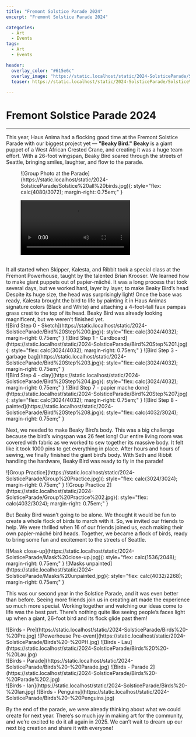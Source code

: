 ```yaml
---
title: "Fremont Solstice Parade 2024"
excerpt: "Fremont Solstice Parade 2024"

categories:
  - Art
  - Events
tags:
  - Art
  - Events

header:
  overlay_color: "#615e6c"
  overlay_image: "https://static.localhost/static/2024-SolsticeParade/Solstice%20all%20birds.jpg"
  teaser: https://static.localhost/static/2024-SolsticeParade/Solstice%20all%20birds.jpg

---
```


# Fremont Solstice Parade 2024
---

This year, Haus Anima had a flocking good time at the Fremont Solstice Parade with our biggest project yet — **"Beaky Bird."**
**Beaky** is a giant puppet of a West African Crested Crane, and creating it was a huge team effort.
With a 26-foot wingspan, Beaky Bird soared through the streets of Seattle, bringing smiles, laughter, and flow to the parade.

<figure class="thin" markdown="span">
  ![Group Photo at the Parade](https://static.localhost/static/2024-SolsticeParade/Solstice%20all%20birds.jpg){: style="flex: calc(4080/3072); margin-right: 0.75em;" }
</figure>
<figure class="thin" markdown="span">
  <video controls style="flex: calc(1920/1080); margin-right: 0.75em;" >
    <source src="https://static.localhost/static/2024-SolsticeParade/parade.mp4">
    Birds Walking in the Parade
  </video>
</figure>

<br>
It all started when Skipper, Kalesta, and Ribbit took a special class at the Fremont Powerhouse, taught by the talented Brian Krooser.
We learned how to make giant puppets out of papier-mâché.
It was a long process that took several days, but we worked hard, layer by layer, to make Beaky Bird’s head
Despite its huge size, the head was surprisingly light!
Once the base was ready, Kalesta brought the bird to life by painting it in Haus Animas signature colors (Black and White)
and attaching a 4-foot-tall faux pampas grass crest to the top of its head.
Beaky Bird was already looking magnificent, but we weren’t finished yet.

<figure class="third" style="margin:0" markdown="span">
  ![Bird Step 0 - Sketch](https://static.localhost/static/2024-SolsticeParade/Bird%20Step%200.jpg){: style="flex: calc(3024/4032); margin-right: 0.75em;" }
  ![Bird Step 1 - Cardboard](https://static.localhost/static/2024-SolsticeParade/Bird%20Step%201.jpg){: style="flex: calc(3024/4032); margin-right: 0.75em;" }
  ![Bird Step 3 - garbage bag](https://static.localhost/static/2024-SolsticeParade/Bird%20Step%203.jpg){: style="flex: calc(3024/4032); margin-right: 0.75em;" }
</figure>
<figure class="third" style="margin:0" markdown="span">
  ![Bird Step 4 - clay](https://static.localhost/static/2024-SolsticeParade/Bird%20Step%204.jpg){: style="flex: calc(3024/4032); margin-right: 0.75em;" }
  ![Bird Step 7 - papier mache done](https://static.localhost/static/2024-SolsticeParade/Bird%20Step%207.jpg){: style="flex: calc(3024/4032); margin-right: 0.75em;" }
  ![Bird Step 8 - painted](https://static.localhost/static/2024-SolsticeParade/Bird%20Step%208.jpg){: style="flex: calc(4032/3024); margin-right: 0.75em;" }
</figure>


Next, we needed to make Beaky Bird’s body. This was a big challenge because the bird’s wingspan was 26 feet long!
Our entire living room was covered with fabric as we worked to sew together its massive body.
It felt like it took 1000 pins to get everything in place.
After hours and hours of sewing, we finally finished the giant bird’s body.
With Seth and Ribbit handling the hardware, Beaky Bird was ready to fly in the parade!

<figure class="half" style="margin:0" markdown="span">
  ![Group Practice](https://static.localhost/static/2024-SolsticeParade/Group%20Practice.jpg){: style="flex: calc(3024/3024); margin-right: 0.75em;" }
  ![Group Practice 2](https://static.localhost/static/2024-SolsticeParade/Group%20Practice%202.jpg){: style="flex: calc(4032/3024); margin-right: 0.75em;" }
</figure>

But Beaky Bird wasn’t going to be alone.
We thought it would be fun to create a whole flock of birds to march with it.
So, we invited our friends to help.
We were thrilled when 16 of our friends joined us, each making their own papier-mâché bird heads.
Together, we became a flock of birds, ready to bring some fun and excitement to the streets of Seattle.

<figure class="half" style="margin:0" markdown="span">
  ![Mask close-up](https://static.localhost/static/2024-SolsticeParade/Mask%20close-up.jpg){: style="flex: calc(1536/2048); margin-right: 0.75em;" }
  ![Masks unpainted](https://static.localhost/static/2024-SolsticeParade/Masks%20unpainted.jpg){: style="flex: calc(4032/2268); margin-right: 0.75em;" }
</figure>

This was our second year in the Solstice Parade, and it was even better than before.
Seeing more friends join us in creating art made the experience so much more special.
Working together and watching our ideas come to life was the best part.
There’s nothing quite like seeing people’s faces light up when a giant, 26-foot bird and its flock glide past them!

<figure class="third" style="margin:0" markdown="span">
  ![Birds - Pre](https://static.localhost/static/2024-SolsticeParade/Birds%20-%20Pre.jpg)
  ![Powerhouse Pre-event](https://static.localhost/static/2024-SolsticeParade/Birds%20-%20PH.jpg)
  ![Birds  - Lau](https://static.localhost/static/2024-SolsticeParade/Birds%20%20-%20Lau.jpg)
</figure>

<figure class="half" style="margin:0" markdown="span">
  ![Birds - Parade](https://static.localhost/static/2024-SolsticeParade/Birds%20-%20Parade.jpg)
  ![Birds - Parade 2](https://static.localhost/static/2024-SolsticeParade/Birds%20-%20Parade%202.jpg)
</figure>

<figure class="half" style="margin:0" markdown="span">
  ![Birds - Ian](https://static.localhost/static/2024-SolsticeParade/Birds%20-%20Ian.jpg)
  ![Birds - Penguins](https://static.localhost/static/2024-SolsticeParade/Birds%20-%20Penguins.jpg)
</figure>


By the end of the parade, we were already thinking about what we could create for next year.
There’s so much joy in making art for the community, and we’re excited to do it all again in 2025.
We can’t wait to dream up our next big creation and share it with everyone!

